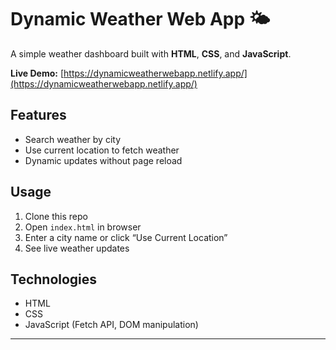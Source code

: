 # Dynamic Weather Web App 🌤️

A simple weather dashboard built with **HTML**, **CSS**, and **JavaScript**.

**Live Demo:** [https://dynamicweatherwebapp.netlify.app/](https://dynamicweatherwebapp.netlify.app/)

## Features

- Search weather by city  
- Use current location to fetch weather  
- Dynamic updates without page reload  

## Usage

1. Clone this repo  
2. Open `index.html` in browser  
3. Enter a city name or click “Use Current Location”  
4. See live weather updates  

## Technologies

- HTML  
- CSS  
- JavaScript (Fetch API, DOM manipulation)

---
